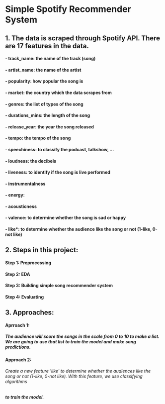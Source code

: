 # Simple Spotify Recommender System

## 1. The data is scraped through Spotify API. There are 17 features in the data.
  #### - track_name: the name of the track (song)
  #### - artist_name: the name of the artist
  #### - popularity: how popular the song is
  #### - market: the country which the data scrapes from
  #### - genres: the list of types of the song
  #### - durations_mins: the length of the song
  #### - release_year: the year the song released
  #### - tempo: the tempo of the song
  #### - speechiness: to classify the podcast, talkshow, ...
  #### - loudness: the decibels
  #### - liveness: to identify if the song is live performed
  #### - instrumentalness
  #### - energy: 
  #### - acousticness
  #### - valence: to determine whether the song is sad or happy
  #### - like*: to determine whether the audience like the song or not (1-like, 0-not like)
  
## 2. Steps in this project:
  #### Step 1: Preprocessing
  #### Step 2: EDA
  #### Step 3: Building simple song recommender system
  #### Step 4: Evaluating

## 3. Approaches:
  #### Aprroach 1:
  ##### The audience will score the songs in the scale from 0 to 10 to make a list. We are going to use that list to train the model and make song predictions.
  #### Approach 2:
  ###### Create a new feature 'like' to determine whether the audiences like the song or not (1-like, 0-not like). With this feature, we use classifying algorithms
  ##### to train the model.
  
